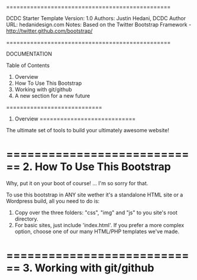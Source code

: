 
================================================

DCDC Starter Template 
Version: 1.0
Authors: Justin Hedani, DCDC
Author URL: hedanidesign.com
Notes: Based on the Twitter Bootstrap Framework - http://twitter.github.com/bootstrap/

================================================

DOCUMENTATION

Table of Contents
1. Overview
2. How To Use This Bootstrap
3. Working with git/github
4. A new section for a new future

============================
1. Overview
============================

The ultimate set of tools to build your ultimately awesome website!

============================
2. How To Use This Bootstrap
============================

Why, put it on your boot of course! ... I'm so sorry for that.

To use this bootstrap in ANY site wether it's a standalone HTML
site or a Wordpress build, all you need to do is:

1. Copy over the three folders: "css", "img" and "js" to you site's root directory.
2. For basic sites, just include 'index.html'. If you prefer a more complex option,
	 choose one of our many HTML/PHP templates we've made.

============================
3. Working with git/github
============================
